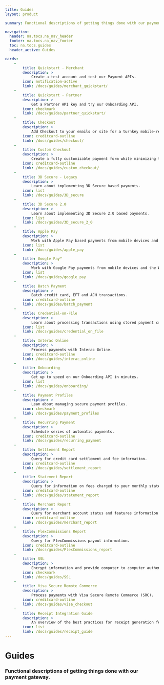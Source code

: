```yaml
---
title: Guides
layout: product

summary: Functional descriptions of getting things done with our payment gateway.

navigation:
  header: na.tocs.na_nav_header
  footer: na.tocs.na_nav_footer
  toc: na.tocs.guides
  header_active: Guides

cards:
    -
        title: Quickstart - Merchant
        description: >
            Create a test account and test our Payment APIs.
        icon: notification-active
        link: /docs/guides/merchant_quickstart/
    -
        title: Quickstart - Partner
        description: >
            Get a Partner API key and try our Onboarding API.
        icon: checkmark
        link: /docs/guides/partner_quickstart/
    -
        title: Checkout
        description: >
            Add Checkout to your emails or site for a turnkey mobile-ready payment flow.
        icon: creditcard-outline
        link: /docs/guides/checkout/
    -
        title: Custom Checkout
        description: >
            Create a fully customizable payment form while minimizing the scope of your PCI compliance.
        icon: creditcard-outline
        link: /docs/guides/custom_checkout/
    -
        title: 3D Secure - Legacy
        description: >
            Learn about implementing 3D Secure based payments.
        icon: list
        link: /docs/guides/3D_secure
    -
        title: 3D Secure 2.0
        description: >
            Learn about implementing 3D Secure 2.0 based payments.
        icon: list
        link: /docs/guides/3D_secure_2_0
    -
        title: Apple Pay
        description: >
            Work with Apple Pay based payments from mobile devices and the Web.
        icon: list
        link: /docs/guides/apple_pay
    -
        title: Google Pay™
        description: >
            Work with Google Pay payments from mobile devices and the Web.
        icon: list
        link: /docs/guides/google_pay
    -
        title: Batch Payment
        description: >
            Batch credit card, EFT and ACH transactions.
        icon: creditcard-outline
        link: /docs/guides/batch_payment
    -
        title: Credential-on-File
        description: >
            Learn about processing transactions using stored payment credentials.
        icon: list
        link: /docs/guides/credential_on_file
    -
        title: Interac Online
        description: >
            Process payments with Interac Online.
        icon: creditcard-outline
        link: /docs/guides/interac_online
    -
        title: Onboarding
        description: >
            Get up to speed on our Onboarding API in minutes.
        icon: list
        link: /docs/guides/onboarding/
    -
        title: Payment Profiles
        description: >
            Lean about managing secure payment profiles.
        icon: checkmark
        link: /docs/guides/payment_profiles
    -
        title: Recurring Payment
        description: >
            Schedule series of automatic payments.
        icon: creditcard-outline
        link: /docs/guides/recurring_payment
    -
        title: Settlement Report
        description: >
            Query for credit card settlement and fee information.
        icon: creditcard-outline
        link: /docs/guides/settlement_report
    -
        title: Statement Report
        description: >
            Query for information on fees charged to your monthly statement.  For partners this will also include sub merchant fees and assocaited commissions.
        icon: creditcard-outline
        link: /docs/guides/statement_report
    -
        title: Merchant Report
        description: >
            Query for merchant account status and features information.
        icon: creditcard-outline
        link: /docs/guides/merchant_report
    -
        title: FlexCommissions Report
        description: >
            Query for FlexCommissions payout information.
        icon: creditcard-outline
        link: /docs/guides/FlexCommissions_report
    -
        title: SSL
        description: >
            Encrypt information and provide computer to computer authentication.
        icon: checkmark
        link: /docs/guides/SSL
    -
        title: Visa Secure Remote Commerce
        description: >
            Process payments with Visa Secure Remote Commerce (SRC).
        icon: creditcard-outline
        link: /docs/guides/visa_checkout
    -
        title: Receipt Integration Guide
        description: >
            An overview of the best practices for receipt generation for eCommerce and Mail Order/Telephone Order (MOTO) transactions.
        icon: list
        link: /docs/guides/receipt_guide
---
```


# Guides

### Functional descriptions of getting things done with our payment gateway.
